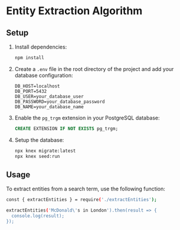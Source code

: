 # Entity Extraction Algorithm

## Setup

1. Install dependencies:
    ```bash
    npm install
    ```

2. Create a `.env` file in the root directory of the project and add your database configuration:
    ```
    DB_HOST=localhost
    DB_PORT=5432
    DB_USER=your_database_user
    DB_PASSWORD=your_database_password
    DB_NAME=your_database_name
    ```

3. Enable the `pg_trgm` extension in your PostgreSQL database:
    ```sql
    CREATE EXTENSION IF NOT EXISTS pg_trgm;
    ```

4. Setup the database:
    ```bash
    npx knex migrate:latest
    npx knex seed:run
    ```

## Usage

To extract entities from a search term, use the following function:

```bash
const { extractEntities } = require('./extractEntities');

extractEntities('McDonald\'s in London').then(result => {
  console.log(result);
});